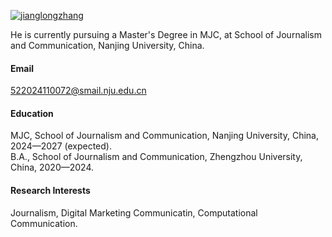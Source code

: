

[![jianglongzhang](https://github.com/jianglongzhang/jianglongzhang.github.io)](https://github.com/jianglongzhang)

He is currently pursuing a Master's Degree in MJC, at School of Journalism and Communication, Nanjing University, China.

#### Email
522024110072@smail.nju.edu.cn

#### Education
MJC, School of Journalism and Communication, Nanjing University, China, 2024—2027 (expected).\
B.A., School of Journalism and Communication, Zhengzhou University, China, 2020—2024.

#### Research Interests
Journalism, Digital Marketing Communicatin, Computational Communication.

